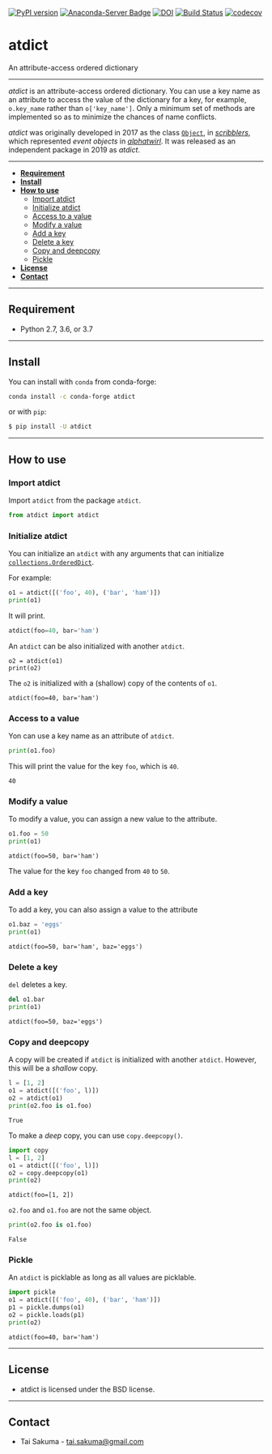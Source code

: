 [![PyPI version](https://badge.fury.io/py/atdict.svg)](https://badge.fury.io/py/atdict) [![Anaconda-Server Badge](https://anaconda.org/conda-forge/atdict/badges/version.svg)](https://anaconda.org/conda-forge/atdict) [![DOI](https://zenodo.org/badge/doi/10.5281/zenodo.2576006.svg)](https://doi.org/10.5281/zenodo.2576006) [![Build Status](https://travis-ci.org/alphatwirl/atdict.svg?branch=master)](https://travis-ci.org/alphatwirl/atdict) [![codecov](https://codecov.io/gh/alphatwirl/atdict/branch/master/graph/badge.svg)](https://codecov.io/gh/alphatwirl/atdict)

# atdict

An attribute-access ordered dictionary

*****

_atdict_ is an attribute-access ordered dictionary. You can use a key
name as an attribute to access the value of the dictionary for a key,
for example, `o.key_name` rather than `o['key_name']`. Only a minimum
set of methods are implemented so as to minimize the chances of name
conflicts.

_atdict_ was originally developed in 2017 as the class
[`Object`](https://github.com/alphatwirl/scribblers/blob/v0.10.0/scribblers/obj.py),
in [_scribblers_](https://github.com/alphatwirl/scribblers), which
represented _event objects_ in
[_alphatwirl_](https://github.com/alphatwirl/alphatwirl). It was
released as an independent package in 2019 as _atdict_.

*****

- [**Requirement**](#requirement)
- [**Install**](#install)
- [**How to use**](#how-to-use)
    - [Import atdict](#import-atdict)
    - [Initialize atdict](#initialize-atdict)
    - [Access to a value](#access-to-a-value)
    - [Modify a value](#modify-a-value)
    - [Add a key](#add-a-key)
    - [Delete a key](#delete-a-key)
    - [Copy and deepcopy](#copy-and-deepcopy)
    - [Pickle](#pickle)
- [**License**](#license)
- [**Contact**](#contact)

*****

## Requirement

- Python 2.7, 3.6, or 3.7

*****

## Install

You can install with `conda` from conda-forge:

```bash
conda install -c conda-forge atdict
```

or with `pip`:

```bash
$ pip install -U atdict
```

*****

## How to use

### Import atdict

Import `atdict` from the package `atdict`.

```python
from atdict import atdict
```

### Initialize atdict

You can initialize an `atdict` with any arguments that can initialize
[`collections.OrderedDict`](https://docs.python.org/3/library/collections.html#ordereddict-objects).

For example:
```python
o1 = atdict([('foo', 40), ('bar', 'ham')])
print(o1)
```

It will print.

```python
atdict(foo=40, bar='ham')
```

An `atdict` can be also initialized with another `atdict`.

```
o2 = atdict(o1)
print(o2)
```

The `o2` is initialized with a (shallow) copy of the contents of `o1`.

```
atdict(foo=40, bar='ham')
```

### Access to a value

Yon can use a key name as an attribute of `atdict`.

```python
print(o1.foo)
```

This will print the value for the key `foo`, which is `40`.

```
40
```

### Modify a value

To modify a value, you can assign a new value to the attribute.

```python
o1.foo = 50
print(o1)
```

```
atdict(foo=50, bar='ham')
```

The value for the key `foo` changed from `40` to `50`.

### Add a key

To add a key, you can also assign a value to the attribute

```python
o1.baz = 'eggs'
print(o1)
```

```
atdict(foo=50, bar='ham', baz='eggs')
```

### Delete a key

`del` deletes a key.

```python
del o1.bar
print(o1)
```

```
atdict(foo=50, baz='eggs')
```

### Copy and deepcopy

A copy will be created if `atdict` is initialized with another
`atdict`. However, this will be a _shallow_ copy.

```python
l = [1, 2]
o1 = atdict([('foo', l)])
o2 = atdict(o1)
print(o2.foo is o1.foo)
```

```
True
```

To make a _deep_ copy, you can use `copy.deepcopy()`.

```python
import copy
l = [1, 2]
o1 = atdict([('foo', l)])
o2 = copy.deepcopy(o1)
print(o2)
```

```
atdict(foo=[1, 2])
```

`o2.foo` and `o1.foo` are not the same object.

```python
print(o2.foo is o1.foo)
```

```
False
```

### Pickle

An `atdict` is picklable as long as all values are picklable.

```python
import pickle
o1 = atdict([('foo', 40), ('bar', 'ham')])
p1 = pickle.dumps(o1)
o2 = pickle.loads(p1)
print(o2)
```

```
atdict(foo=40, bar='ham')
```


*****

## License

- atdict is licensed under the BSD license.

*****

## Contact

- Tai Sakuma - tai.sakuma@gmail.com

